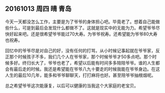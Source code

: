 ## 20161013 周四 晴 青岛 

今天一天都没怎么工作，主要是为了爷爷的身体担心吧。毕竟老了。想着自己能做些什么，可是到最后会发现什么都做不了。这就是现实中的无能为力。希望爷爷尽快好起来吧。还是很希望爷爷能过70大寿。为爷爷祝寿。还希望能为爷爷80大寿也祝寿。

回忆中的爷爷尽是对自己的好，没有任何的打骂，从小时候记事起就在爷爷家，反正那个时候孩子不多，我们几个人在爷爷家，那个时候爷爷才50多点吧。那个时候多好。终归长大了，爷爷也老了，希望以后能有时间多多陪陪爷爷。谁的人生都会有最后走的时候。我还是希望能在爷爷八九十要走的时候我能在爷爷身边。在这人生的最后10几年，能多和爷爷聊聊天，打打麻将也好。甚至陪爷爷抽根烟呢。

总之希望爷爷这次能康复，以后可以健康的当我这个大家庭的老宝贝。 

